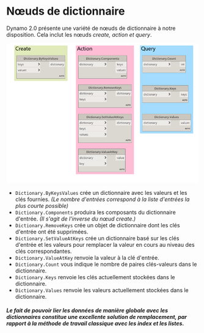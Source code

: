 

# Nœuds de dictionnaire

Dynamo 2.0 présente une variété de nœuds de dictionnaire à notre disposition. Cela inclut les nœuds *create, action et query*.

![IMAGE](images/9-2/9-2_dictionaryNodes.png)

* ```Dictionary.ByKeysValues``` crée un dictionnaire avec les valeurs et les clés fournies. *(Le nombre d'entrées correspond à la liste d'entrées la plus courte possible)*
* ```Dictionary.Components``` produira les composants du dictionnaire d'entrée. *(Il s'agit de l'inverse du nœud create.)*
* ```Dictionary.RemoveKeys``` crée un objet de dictionnaire dont les clés d'entrée ont été supprimées.
* ```Dictionary.SetValueAtKeys``` crée un dictionnaire basé sur les clés d'entrée et les valeurs pour remplacer la valeur en cours au niveau des clés correspondantes.
* ```Dictionary.ValueAtKey``` renvoie la valeur à la clé d'entrée.
* ```Dictionary.Count``` vous indique le nombre de paires clés-valeurs dans le dictionnaire.
* ```Dictionary.Keys``` renvoie les clés actuellement stockées dans le dictionnaire.
* ```Dictionary.Values``` renvoie les valeurs actuellement stockées dans le dictionnaire.

##### _Le fait de pouvoir lier les données de manière globale avec les dictionnaires constitue une excellente solution de remplacement, par rapport à la méthode de travail classique avec les index et les listes._

